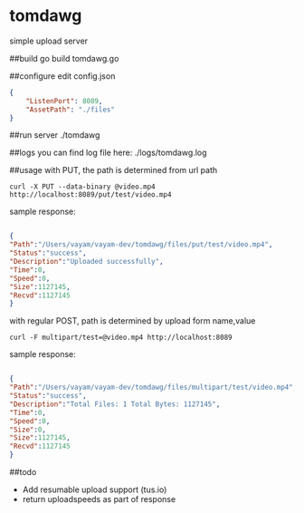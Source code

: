tomdawg
=======

simple upload server


##build
go build tomdawg.go

##configure
edit config.json

```json
{
    "ListenPort": 8089,
    "AssetPath": "./files"
}
```

##run server
./tomdawg

##logs
you can find log file here:  ./logs/tomdawg.log

##usage
with PUT, the path is determined from url path
```
curl -X PUT --data-binary @video.mp4 http://localhost:8089/put/test/video.mp4
```
sample response:
```json

{
"Path":"/Users/vayam/vayam-dev/tomdawg/files/put/test/video.mp4",
"Status":"success",
"Description":"Uploaded successfully",
"Time":0,
"Speed":0,
"Size":1127145,
"Recvd":1127145
}
```

with regular POST, path is determined by upload form name,value
```
curl -F multipart/test=@video.mp4 http://localhost:8089
```
sample response:
```json

{
"Path":"/Users/vayam/vayam-dev/tomdawg/files/multipart/test/video.mp4",
"Status":"success",
"Description":"Total Files: 1 Total Bytes: 1127145",
"Time":0,
"Speed":0,
"Size":0,
"Size":1127145,
"Recvd":1127145
}
```

##todo

- Add resumable upload support (tus.io)
- return uploadspeeds as part of response
